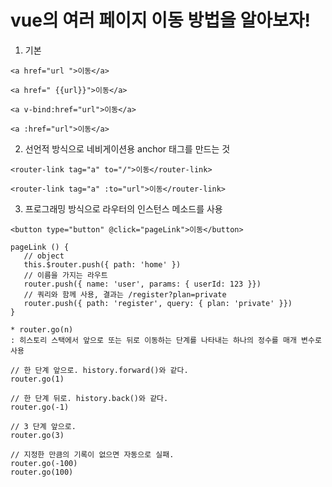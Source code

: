# vue의 여러 페이지 이동 방법을 알아보자!

1. 기본
```script
<a href="url ">이동</a>
```

```script
<a href=" {{url}}">이동</a>
```

```script
<a v-bind:href="url">이동</a>
```

```script
<a :href="url">이동</a>
```

2. 선언적 방식으로 네비게이션용 anchor 태그를 만드는 것
```script
<router-link tag="a" to="/">이동</router-link>
```

```script
<router-link tag="a" :to="url">이동</router-link>
```

3. 프로그래밍 방식으로 라우터의 인스턴스 메소드를 사용
```script
<button type="button" @click="pageLink">이동</button>

pageLink () {
   // object
   this.$router.push({ path: 'home' })
   // 이름을 가지는 라우트
   router.push({ name: 'user', params: { userId: 123 }})
   // 쿼리와 함께 사용, 결과는 /register?plan=private
   router.push({ path: 'register', query: { plan: 'private' }})
}
```

```
* router.go(n)
: 히스토리 스택에서 앞으로 또는 뒤로 이동하는 단계를 나타내는 하나의 정수를 매개 변수로 사용

// 한 단계 앞으로. history.forward()와 같다.
router.go(1)

// 한 단계 뒤로. history.back()와 같다.
router.go(-1)

// 3 단계 앞으로.
router.go(3)

// 지정한 만큼의 기록이 없으면 자동으로 실패.
router.go(-100)
router.go(100)
```